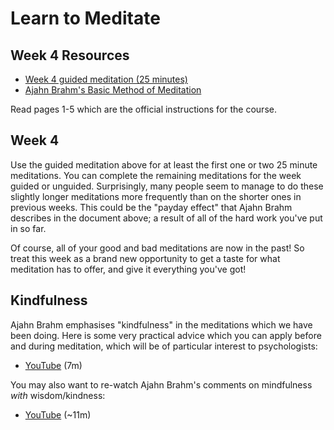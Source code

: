 # Learn to Meditate

## Week 4 Resources

* [Week 4 guided meditation (25 minutes)](https://goo.gl/UTqUJG)
* [Ajahn Brahm's Basic Method of Meditation](ajahn-brahm_the-basic-method-of-meditation.pdf)

Read pages 1-5 which are the official instructions for the course.

## Week 4

Use the guided meditation above for at least the first one or two 25 minute meditations.  You can complete the remaining meditations for the week guided or unguided.  Surprisingly, many people seem to manage to do these slightly longer meditations more frequently than on the shorter ones in previous weeks.  This could be the "payday effect" that Ajahn Brahm describes in the document above; a result of all of the hard work you've put in so far.  

Of course, all of your good and bad meditations are now in the past!  So treat this week as a brand new opportunity to get a taste for what meditation has to offer, and give it everything you've got!

## Kindfulness

Ajahn Brahm emphasises "kindfulness" in the meditations which we have been doing.  Here is some very practical advice which you can apply before and during meditation, which will be of particular interest to psychologists:

* [YouTube](https://www.youtube.com/embed/UU2oKq8X_po?start=240&end=712) (7m)

You may also want to re-watch Ajahn Brahm's comments on mindfulness _with_ wisdom/kindness:

* [YouTube](https://www.youtube.com/embed/XLZYPojKYw4?start=810&end=1515) (~11m)

